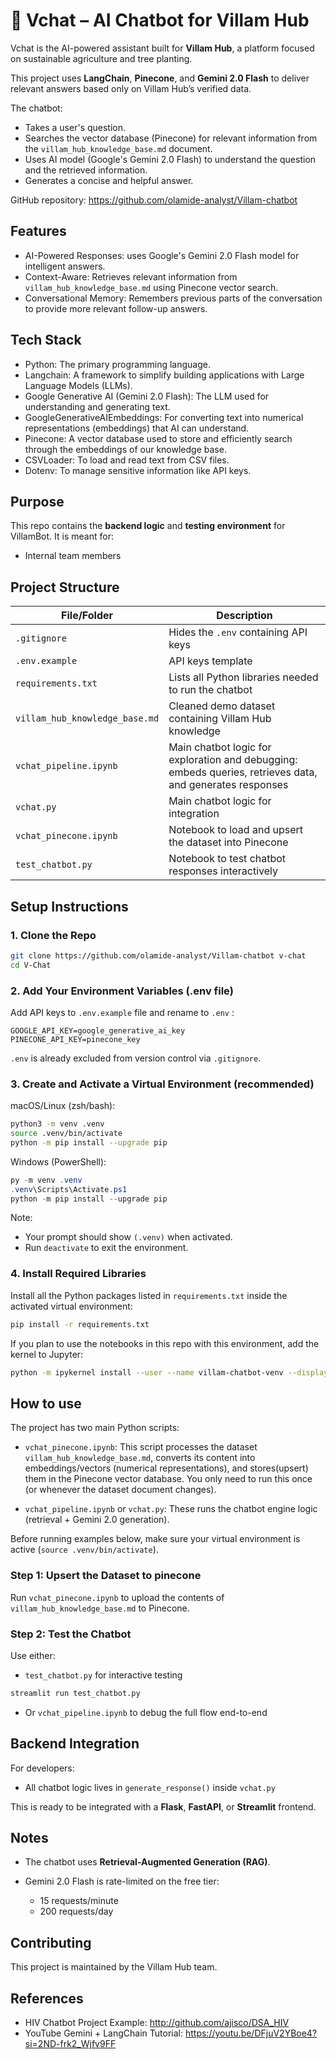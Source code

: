 # 🌿 Vchat – AI Chatbot for Villam Hub

Vchat is the AI-powered assistant built for **Villam Hub**, a platform focused on sustainable agriculture and tree planting.  

This project uses **LangChain**, **Pinecone**, and **Gemini 2.0 Flash** to deliver relevant answers based only on Villam Hub’s verified data.

The chatbot:

* Takes a user's question.
* Searches the vector database (Pinecone) for relevant information from the `villam_hub_knowledge_base.md` document.
* Uses AI model (Google's Gemini 2.0 Flash) to understand the question and the retrieved information.
* Generates a concise and helpful answer.

GitHub repository: https://github.com/olamide-analyst/Villam-chatbot

 ## Features 
* AI-Powered Responses: uses Google's Gemini 2.0 Flash model for intelligent answers.
* Context-Aware: Retrieves relevant information from  `villam_hub_knowledge_base.md` using Pinecone vector search.
* Conversational Memory: Remembers previous parts of the conversation to provide more relevant follow-up answers.

## Tech Stack

* Python: The primary programming language.
* Langchain: A framework to simplify building applications with Large Language Models (LLMs).
* Google Generative AI (Gemini 2.0 Flash): The LLM used for understanding and generating text.
* GoogleGenerativeAIEmbeddings: For converting text into numerical representations (embeddings) that AI can understand.
* Pinecone: A vector database used to store and efficiently search through the embeddings of our knowledge base.
* CSVLoader: To load and read text from CSV files.
* Dotenv: To manage sensitive information like API keys.

## Purpose

This repo contains the **backend logic** and **testing environment** for VillamBot. It is meant for:
- Internal team members 

## Project Structure

| File/Folder                 | Description |
|----------------------------|-------------|
| `.gitignore`               | Hides the `.env` containing API keys |
| `.env.example`              | API keys template                     |
| `requirements.txt`         | Lists all Python libraries needed to run the chatbot |
| `villam_hub_knowledge_base.md`| Cleaned demo dataset containing Villam Hub knowledge |
| `vchat_pipeline.ipynb`       | Main chatbot logic for exploration and debugging:<br> embeds queries, retrieves data, and generates responses |
| `vchat.py`             | Main chatbot logic for integration |
| `vchat_pinecone.ipynb` | Notebook to load and upsert the dataset into Pinecone |
| `test_chatbot.py`| Notebook to test chatbot responses interactively |

##  Setup Instructions

### 1. Clone the Repo
```bash
git clone https://github.com/olamide-analyst/Villam-chatbot v-chat
cd V-Chat

```

### 2. Add Your Environment Variables (.env file)

Add API keys to `.env.example` file and rename to `.env` :

```
GOOGLE_API_KEY=google_generative_ai_key
PINECONE_API_KEY=pinecone_key
```

 `.env` is already excluded from version control via `.gitignore`.

### 3. Create and Activate a Virtual Environment (recommended)

macOS/Linux (zsh/bash):
```bash
python3 -m venv .venv
source .venv/bin/activate
python -m pip install --upgrade pip
```

Windows (PowerShell):
```powershell
py -m venv .venv
.venv\Scripts\Activate.ps1
python -m pip install --upgrade pip
```

Note:
- Your prompt should show `(.venv)` when activated.
- Run `deactivate` to exit the environment.

### 4. Install Required Libraries
Install all the Python packages listed in `requirements.txt` inside the activated virtual environment:

```bash
pip install -r requirements.txt
```

If you plan to use the notebooks in this repo with this environment, add the kernel to Jupyter:
```bash
python -m ipykernel install --user --name villam-chatbot-venv --display-name "Python (.venv)"
```

## How to use 
The project has two main Python scripts:

*  `vchat_pinecone.ipynb`: This script processes the dataset `villam_hub_knowledge_base.md`, converts its content into embeddings/vectors (numerical representations), and stores(upsert) them in the Pinecone vector database. You only need to run this once (or whenever the dataset document changes).
  
*  `vchat_pipeline.ipynb` or `vchat.py`: These runs the chatbot engine logic (retrieval + Gemini 2.0 generation).
  
Before running examples below, make sure your virtual environment is active (`source .venv/bin/activate`).

### Step 1: Upsert the Dataset to pinecone

Run `vchat_pinecone.ipynb` to upload the contents of `villam_hub_knowledge_base.md` to Pinecone.

### Step 2: Test the Chatbot

Use either:

* `test_chatbot.py` for interactive testing
```bash
streamlit run test_chatbot.py
```
  
* Or `vchat_pipeline.ipynb` to debug the full flow end-to-end


##  Backend Integration

For developers:
* All chatbot logic lives in `generate_response()` inside `vchat.py`

This is ready to be integrated with a **Flask**, **FastAPI**, or **Streamlit** frontend.

##  Notes

* The chatbot uses **Retrieval-Augmented Generation (RAG)**.
* Gemini 2.0 Flash is rate-limited on the free tier:

  * 15 requests/minute
  * 200 requests/day


##  Contributing

This project is maintained by the Villam Hub team.

## References

* HIV Chatbot Project Example: http://github.com/ajisco/DSA_HIV
* YouTube Gemini + LangChain Tutorial: https://youtu.be/DFjuV2YBoe4?si=2ND-frk2_Wjfv9FF